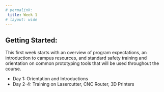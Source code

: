 ```yaml
---
# permalink: 
 title: Week 1
# layout: wide
---
```

## Getting Started:

This first week starts with an overview of program expectations, an introduction to campus resources, and standard safety training and orientation on common prototyping tools that will be used throughout the course. 

- Day 1: Orientation and Introductions
- Day 2-4: Training on Lasercutter, CNC Router, 3D Printers

